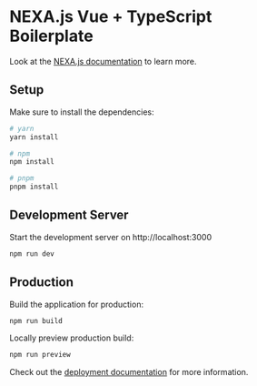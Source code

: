 # NEXA.js Vue + TypeScript Boilerplate

Look at the [NEXA.js documentation](https://docs.nexajs.org) to learn more.

## Setup

Make sure to install the dependencies:

```bash
# yarn
yarn install

# npm
npm install

# pnpm
pnpm install
```

## Development Server

Start the development server on http://localhost:3000

```bash
npm run dev
```

## Production

Build the application for production:

```bash
npm run build
```

Locally preview production build:

```bash
npm run preview
```

Check out the [deployment documentation](https://docs.nexajs.org/deployment) for more information.
